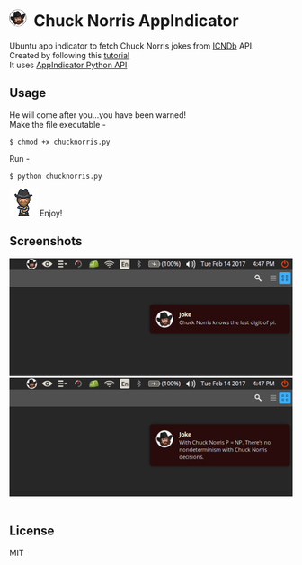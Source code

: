 <img src="https://github.com/praharshjain/chucknorris-indicator/blob/master/icon.png" width="30">&nbsp;&nbsp;Chuck Norris AppIndicator
==========  
  
Ubuntu app indicator to fetch Chuck Norris jokes from [ICNDb](http://www.icndb.com) API.  
Created by following this [tutorial](http://candidtim.github.io/appindicator/2014/09/13/ubuntu-appindicator-step-by-step.html)  
It uses [AppIndicator Python API](https://developer.ubuntu.com/api/devel/ubuntu-13.10/python/AppIndicator3-0.1.html)  
  
Usage
----------------
He will come after you...you have been warned!  
Make the file executable - 
```
$ chmod +x chucknorris.py
```  
Run - 
```
$ python chucknorris.py
```  
<img src="https://github.com/praharshjain/chucknorris-indicator/blob/master/chucknorris.gif">  
Enjoy!  
  
Screenshots
----------------
<img src="https://github.com/praharshjain/chucknorris-indicator/blob/master/screenshot1.jpg">  
<img src="https://github.com/praharshjain/chucknorris-indicator/blob/master/screenshot2.jpg">  
  
License
----------------
MIT
